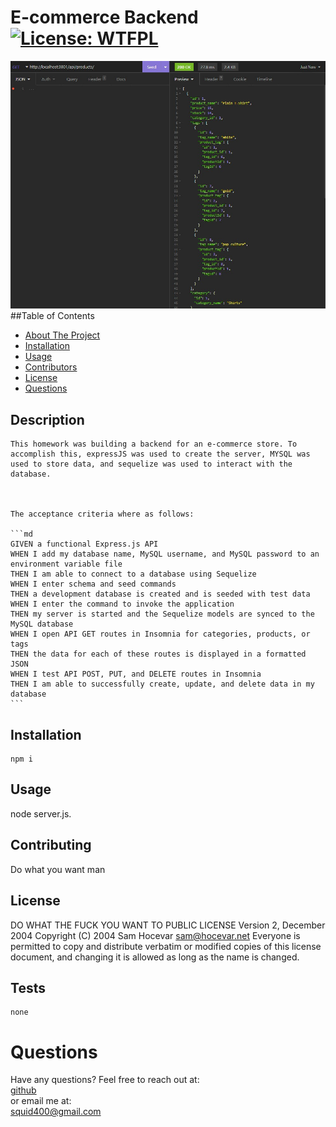 # E-commerce Backend [![License: WTFPL](https://img.shields.io/badge/License-WTFPL-brightgreen.svg)](http://www.wtfpl.net/about/)  
![e-commerce Back End.](./imgs/websiteImage.jpg)
  ##Table of Contents
  - [About The Project](##Description)
  - [Installation](##Installation)
  - [Usage](##Usage)
  - [Contributors](##Contributing)
  - [License](##License)
  - [Questions](##Questions)

## Description 

    This homework was building a backend for an e-commerce store. To accomplish this, expressJS was used to create the server, MYSQL was used to store data, and sequelize was used to interact with the database.

    

    The acceptance criteria where as follows: 

    ```md
    GIVEN a functional Express.js API
    WHEN I add my database name, MySQL username, and MySQL password to an environment variable file
    THEN I am able to connect to a database using Sequelize
    WHEN I enter schema and seed commands
    THEN a development database is created and is seeded with test data
    WHEN I enter the command to invoke the application
    THEN my server is started and the Sequelize models are synced to the MySQL database
    WHEN I open API GET routes in Insomnia for categories, products, or tags
    THEN the data for each of these routes is displayed in a formatted JSON
    WHEN I test API POST, PUT, and DELETE routes in Insomnia
    THEN I am able to successfully create, update, and delete data in my database
    ``` 

## Installation  
  ```
  npm i
  ```

## Usage  
  node server.js.    

## Contributing  
  Do what you want man  

## License    
  DO WHAT THE FUCK YOU WANT TO PUBLIC LICENSE Version 2, December 2004 Copyright (C) 2004 Sam Hocevar <sam@hocevar.net> Everyone is permitted to copy and distribute verbatim or modified copies of this license document, and changing it is allowed as long as the name is changed.  
  
## Tests  
  ```
  none
  ```

# Questions  
  Have any questions? Feel free to reach out at:  
  [github](https://github.com/Squid300)  
  or email me at:  
  squid400@gmail.com
